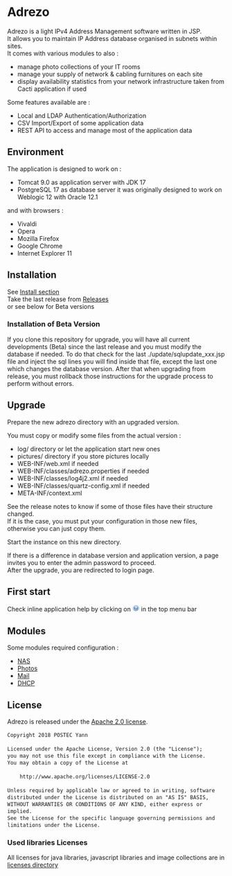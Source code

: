 # Adrezo
Adrezo is a light IPv4 Address Management software written in JSP.  
It allows you to maintain IP Address database organised in subnets within sites.  
It comes with various modules to also :
- manage photo collections of your IT rooms
- manage your supply of network & cabling furnitures on each site
- display availability statistics from your network infrastructure taken from Cacti application if used

Some features available are :
- Local and LDAP Authentication/Authorization
- CSV Import/Export of some application data
- REST API to access and manage most of the application data

## Environment

The application is designed to work on :
- Tomcat 9.0 as application server with JDK 17
- PostgreSQL 17 as database server
it was originally designed to work on Weblogic 12 with Oracle 12.1

and with browsers :
- Vivaldi
- Opera
- Mozilla Firefox
- Google Chrome
- Internet Explorer 11

## Installation

See [Install section](./INSTALL.md)  
Take the last release from [Releases](../../releases)  
or see below for Beta versions

### Installation of Beta Version
If you clone this repository for upgrade, you will have all current developments (Beta) since the last release and you must modify the database if needed.
To do that check for the last ./update/sqlupdate_xxx.jsp file and inject the sql lines you will find inside that file, except the last one which changes the database version.
After that when upgrading from release, you must rollback those instructions for the upgrade process to perform without errors.

## Upgrade

Prepare the new adrezo directory with an upgraded version.

You must copy or modify some files from the actual version :
- log/ directory or let the application start new ones
- pictures/ directory if you store pictures locally
- WEB-INF/web.xml if needed
- WEB-INF/classes/adrezo.properties if needed
- WEB-INF/classes/log4j2.xml if needed
- WEB-INF/classes/quartz-config.xml if needed
- META-INF/context.xml

See the release notes to know if some of those files have their structure changed.  
If it is the case, you must put your configuration in those new files, otherwise you can just copy them.

Start the instance on this new directory.

If there is a difference in database version and application version, a page invites you to enter the admin password to proceed.  
After the upgrade, you are redirected to login page.

## First start

Check inline application help by clicking on ![Help Icon](./icon_help.png) in the top menu bar

## Modules

Some modules required configuration :
- [NAS](./modules/NAS.md)
- [Photos](./modules/photos.md)
- [Mail](./modules/mail.md)
- [DHCP](./modules/DHCP.md)

## License

Adrezo is released under the [Apache 2.0 license](./LICENSE).

````
Copyright 2018 POSTEC Yann

Licensed under the Apache License, Version 2.0 (the "License");
you may not use this file except in compliance with the License.
You may obtain a copy of the License at

    http://www.apache.org/licenses/LICENSE-2.0

Unless required by applicable law or agreed to in writing, software
distributed under the License is distributed on an "AS IS" BASIS,
WITHOUT WARRANTIES OR CONDITIONS OF ANY KIND, either express or implied.
See the License for the specific language governing permissions and
limitations under the License.
````

### Used libraries Licenses
All licenses for java libraries, javascript libraries and image collections are in [licenses directory](./licenses/README.md)
